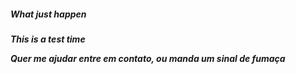 <H5> What just happen <H5>
  
<p>This is a test time<p>

Quer me ajudar entre em contato, ou manda um sinal de fumaça
